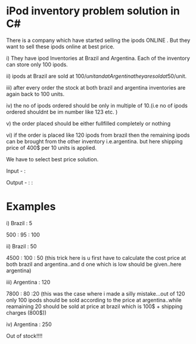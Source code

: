 # iPod inventory problem solution in C#

There is a company which have started selling the ipods ONLINE . But they want to sell these ipods online at best price.

i) They have ipod Inventories at Brazil and Argentina. Each of the inventory can store only 100 ipods.

ii) ipods at Brazil are sold at 100$/unit and at Argentina they are sold at 50$/unit.

iii) after every order the stock at both brazil and argentina inventories are again back to 100 units.

iv) the no of ipods ordered should be only in multiple of 10.(i.e no of ipods ordered shouldnt be im number like 123 etc. )

v) the order placed should be either fullfilled completely or nothing

vi) if the order is placed like 120 ipods from brazil then the remaining ipods can be brought from the other inventory i.e.argentina. but here shipping price of 400$ per 10 units is applied. 

We have to select best price solution.

Input - 
<Country> : <iPod required>


Output - 
<Best Price> : <Remaining iPod in Brazil> : <Remaining iPod in Argentina>


# Examples

i) Brazil : 5

500 : 95 : 100

ii) Brazil : 50

4500 : 100 : 50
(this trick here is u first have to calculate the cost price at both brazil and argentina..and d one which is low should be given..here argentina)

iii) Argentina : 120

7800 : 80 :20
(this was the case where i made a silly mistake...out of 120 only 100 ipods should be sold according to the price at argentina..while reamaining 20 should be sold at price at brazil which is 100$ + shipping charges (800$))

iv) Argentina : 250

Out of stock!!!!
